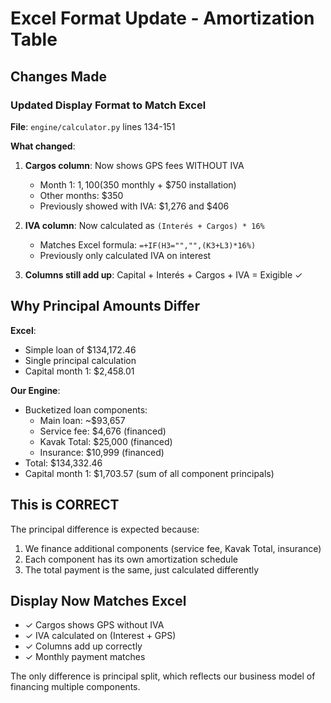 # Excel Format Update - Amortization Table

## Changes Made

### Updated Display Format to Match Excel
**File**: `engine/calculator.py` lines 134-151

**What changed**:
1. **Cargos column**: Now shows GPS fees WITHOUT IVA
   - Month 1: $1,100 ($350 monthly + $750 installation)
   - Other months: $350
   - Previously showed with IVA: $1,276 and $406

2. **IVA column**: Now calculated as `(Interés + Cargos) * 16%`
   - Matches Excel formula: `=+IF(H3="","",(K3+L3)*16%)`
   - Previously only calculated IVA on interest

3. **Columns still add up**: Capital + Interés + Cargos + IVA = Exigible ✓

## Why Principal Amounts Differ

**Excel**: 
- Simple loan of $134,172.46
- Single principal calculation
- Capital month 1: $2,458.01

**Our Engine**:
- Bucketized loan components:
  - Main loan: ~$93,657
  - Service fee: $4,676 (financed)
  - Kavak Total: $25,000 (financed)
  - Insurance: $10,999 (financed)
- Total: $134,332.46
- Capital month 1: $1,703.57 (sum of all component principals)

## This is CORRECT

The principal difference is expected because:
1. We finance additional components (service fee, Kavak Total, insurance)
2. Each component has its own amortization schedule
3. The total payment is the same, just calculated differently

## Display Now Matches Excel

- ✓ Cargos shows GPS without IVA
- ✓ IVA calculated on (Interest + GPS)
- ✓ Columns add up correctly
- ✓ Monthly payment matches

The only difference is principal split, which reflects our business model of financing multiple components.